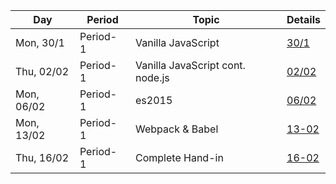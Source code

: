 Day | Period | Topic | Details
--- | ---    | ---   | ---  
Mon, 30/1 |  Period- 1 | Vanilla JavaScript | [30/1](period-1.md/#30-01-Monday) | 
Thu, 02/02 |  Period- 1 | Vanilla JavaScript cont. node.js |[02/02](period-1.md/#02-02-Thursday) | 
Mon, 06/02 |  Period- 1 | es2015| [06/02](period-1.md/#06-02-Monday)| 
Mon, 13/02 |  Period- 1 | Webpack & Babel|  [13-02](period-1.md/#13-02-Monday) | 
Thu, 16/02 |  Period- 1 | Complete Hand-in| [16-02](period-1.md/#16-02) | 
